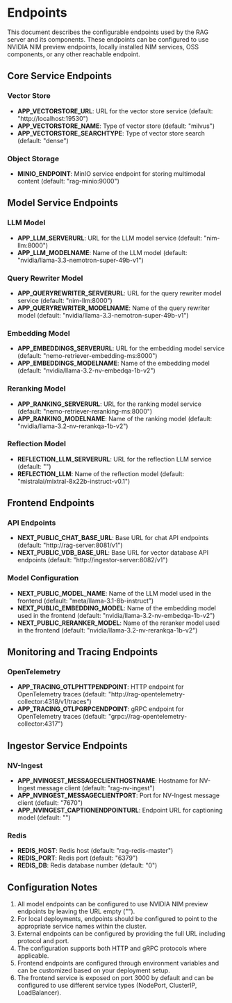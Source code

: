 # Endpoints

This document describes the configurable endpoints used by the RAG server and its components. These endpoints can be configured to use NVIDIA NIM preview endpoints, locally installed NIM services, OSS components, or any other reachable endpoint.

## Core Service Endpoints

### Vector Store
- **APP_VECTORSTORE_URL**: URL for the vector store service (default: "http://localhost:19530")
- **APP_VECTORSTORE_NAME**: Type of vector store (default: "milvus")
- **APP_VECTORSTORE_SEARCHTYPE**: Type of vector store search (default: "dense")

### Object Storage
- **MINIO_ENDPOINT**: MinIO service endpoint for storing multimodal content (default: "rag-minio:9000")

## Model Service Endpoints

### LLM Model
- **APP_LLM_SERVERURL**: URL for the LLM model service (default: "nim-llm:8000")
- **APP_LLM_MODELNAME**: Name of the LLM model (default: "nvidia/llama-3.3-nemotron-super-49b-v1")

### Query Rewriter Model
- **APP_QUERYREWRITER_SERVERURL**: URL for the query rewriter model service (default: "nim-llm:8000")
- **APP_QUERYREWRITER_MODELNAME**: Name of the query rewriter model (default: "nvidia/llama-3.3-nemotron-super-49b-v1")

### Embedding Model
- **APP_EMBEDDINGS_SERVERURL**: URL for the embedding model service (default: "nemo-retriever-embedding-ms:8000")
- **APP_EMBEDDINGS_MODELNAME**: Name of the embedding model (default: "nvidia/llama-3.2-nv-embedqa-1b-v2")

### Reranking Model
- **APP_RANKING_SERVERURL**: URL for the ranking model service (default: "nemo-retriever-reranking-ms:8000")
- **APP_RANKING_MODELNAME**: Name of the ranking model (default: "nvidia/llama-3.2-nv-rerankqa-1b-v2")

### Reflection Model
- **REFLECTION_LLM_SERVERURL**: URL for the reflection LLM service (default: "")
- **REFLECTION_LLM**: Name of the reflection model (default: "mistralai/mixtral-8x22b-instruct-v0.1")

## Frontend Endpoints

### API Endpoints
- **NEXT_PUBLIC_CHAT_BASE_URL**: Base URL for chat API endpoints (default: "http://rag-server:8081/v1")
- **NEXT_PUBLIC_VDB_BASE_URL**: Base URL for vector database API endpoints (default: "http://ingestor-server:8082/v1")

### Model Configuration
- **NEXT_PUBLIC_MODEL_NAME**: Name of the LLM model used in the frontend (default: "meta/llama-3.1-8b-instruct")
- **NEXT_PUBLIC_EMBEDDING_MODEL**: Name of the embedding model used in the frontend (default: "nvidia/llama-3.2-nv-embedqa-1b-v2")
- **NEXT_PUBLIC_RERANKER_MODEL**: Name of the reranker model used in the frontend (default: "nvidia/llama-3.2-nv-rerankqa-1b-v2")

## Monitoring and Tracing Endpoints

### OpenTelemetry
- **APP_TRACING_OTLPHTTPENDPOINT**: HTTP endpoint for OpenTelemetry traces (default: "http://rag-opentelemetry-collector:4318/v1/traces")
- **APP_TRACING_OTLPGRPCENDPOINT**: gRPC endpoint for OpenTelemetry traces (default: "grpc://rag-opentelemetry-collector:4317")

## Ingestor Service Endpoints

### NV-Ingest
- **APP_NVINGEST_MESSAGECLIENTHOSTNAME**: Hostname for NV-Ingest message client (default: "rag-nv-ingest")
- **APP_NVINGEST_MESSAGECLIENTPORT**: Port for NV-Ingest message client (default: "7670")
- **APP_NVINGEST_CAPTIONENDPOINTURL**: Endpoint URL for captioning model (default: "")

### Redis
- **REDIS_HOST**: Redis host (default: "rag-redis-master")
- **REDIS_PORT**: Redis port (default: "6379")
- **REDIS_DB**: Redis database number (default: "0")

## Configuration Notes

1. All model endpoints can be configured to use NVIDIA NIM preview endpoints by leaving the URL empty ("").
2. For local deployments, endpoints should be configured to point to the appropriate service names within the cluster.
3. External endpoints can be configured by providing the full URL including protocol and port.
4. The configuration supports both HTTP and gRPC protocols where applicable.
5. Frontend endpoints are configured through environment variables and can be customized based on your deployment setup.
6. The frontend service is exposed on port 3000 by default and can be configured to use different service types (NodePort, ClusterIP, LoadBalancer).
